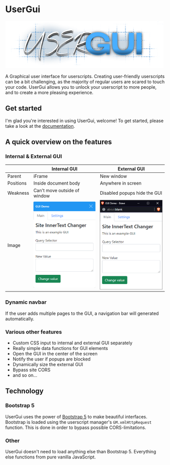 # UserGui

<img src="media/usergui_logo.png" alt="logo" width="500"/>

A Graphical user interface for userscripts. Creating user-friendly userscripts can be a bit challenging, as the majority of regular users are scared to touch your code. UserGui allows you to unlock your userscript to more people, and to create a more pleasing experience.

## Get started

I'm glad you're interested in using UserGui, welcome! To get started, please take a look at the [documentation]().

## A quick overview on the features

### Internal & External GUI

|           | Internal GUI                 | External GUI                 |
|-----------|------------------------------|------------------------------|
| Parent    | iFrame                       | New window                   |
| Positions | Inside document body         | Anywhere in screen           |
| Weakness  | Can't move outside of window | Disabled popups hide the GUI |
| Image  | ![Internal GUI](media/example_gui.png) | ![External GUI](media/external_gui.png) |

### Dynamic navbar

If the user adds multiple pages to the GUI, a navigation bar will generated automatically.

### Various other features

* Custom CSS input to internal and external GUI separately
* Really simple data functions for GUI elements
* Open the GUI in the center of the screen
* Notify the user if popups are blocked
* Dynamically size the external GUI
* Bypass site CORS
* and so on...

## Technology

### Bootstrap 5

UserGui uses the power of [Bootstrap 5](https://getbootstrap.com/docs/5.0/getting-started/introduction/) to make beautiful interfaces. Bootstrap is loaded using the userscript manager's `GM.xmlHttpRequest` function. This is done in order to bypass possible CORS-limitations.

### Other

UserGui doesn't need to load anything else than Bootstrap 5. Everything else functions from pure vanilla JavaScript.
